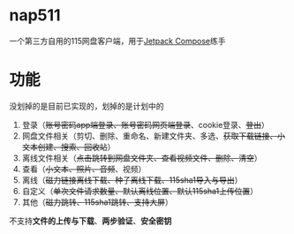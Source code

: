 #  nap511

一个第三方自用的115网盘客户端，用于[Jetpack Compose](https://developer.android.com/jetpack/compose)练手

# 功能

没划掉的是目前已实现的，划掉的是计划中的

1. 登录（~~账号密码app端登录、账号密码网页端登录~~、cookie登录、~~登出~~）
2. 网盘文件相关（剪切、删除、重命名、新建文件夹、多选、~~获取下载链接、小文本创建、搜索、回收站~~）
3. 离线文件相关（~~点击跳转到网盘文件夹、查看视频文件、删除、清空~~）
4. 查看（~~小文本、照片、音频~~、视频）
5. 离线（~~磁力链接离线下载、种子离线下载、115sha1导入与导出~~）
6. 自定义（~~单次文件请求数量、默认离线位置、默认115sha1上传位置~~）
7. 其他（~~磁力跳转、115sha1跳转、支持大屏~~）

不支持**文件的上传与下载**、**两步验证**、**安全密钥**
